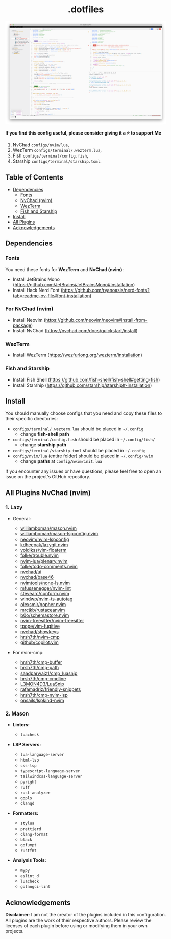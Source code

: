 <div align="center">

# .dotfiles

</div>

<img src="./images/dotfiles.png" alt="Nvchad + terminal image (config applied)"/>

**If you find this config useful, please consider giving it a ⭐ to support Me**

1. NvChad `configs/nvim/lua`,
2. WezTerm `configs/terminal/.wezterm.lua`,
3. Fish `configs/terminal/config.fish`,
4. Starship `configs/terminal/starship.toml`.

## Table of Contents

- [Dependencies](#dependencies)
  - [Fonts](#fonts)
  - [NvChad (nvim)](#for-nvchad-nvim)
  - [WezTerm](#wezterm)
  - [Fish and Starship](#fish-and-starship)
- [Install](#install)
- [All Plugins](#all-plugins-nvchad-nvim)
- [Acknowledgements](#Acknowledgements)

## Dependencies

### Fonts

You need these fonts for **WezTerm** and **NvChad (nvim)**:

- Install JetBrains Mono (https://github.com/JetBrains/JetBrainsMono#installation)
- Install Hack Nerd Font (https://github.com/ryanoasis/nerd-fonts?tab=readme-ov-file#font-installation)

### For NvChad (nvim)

- Install Neovim (https://github.com/neovim/neovim#install-from-package)
- Install NvChad (https://nvchad.com/docs/quickstart/install)

### WezTerm

- Install WezTerm (https://wezfurlong.org/wezterm/installation)

### Fish and Starship

- Install Fish Shell (https://github.com/fish-shell/fish-shell#getting-fish)
- Install Starship (https://github.com/starship/starship#-installation)

## Install

You should manually choose configs that you need and copy these files to their specific directories:

- `configs/terminal/.wezterm.lua` should be placed in `~/.config`
  - change **fish-shell path**
- `configs/terminal/config.fish` should be placed in `~/.config/fish/`
  - change **starship path**
- `configs/terminal/starship.toml` should be placed in `~/.config`
- `config/nvim/lua` (entire folder) should be placed in `~/.config/nvim`
  - change **paths** at `config/nvim/init.lua`

If you encounter any issues or have questions, please feel free to open an issue on the project's GitHub repository.

## All Plugins NvChad (nvim)

### 1. Lazy

- General:

  - [williamboman/mason.nvim](https://github.com/williamboman/mason.nvim)
  - [williamboman/mason-lspconfig.nvim](https://github.com/williamboman/mason-lspconfig.nvim)
  - [neovim/nvim-lspconfig](https://github.com/neovim/nvim-lspconfig)
  - [kdheepak/lazygit.nvim](https://github.com/kdheepak/lazygit.nvim)
  - [voldikss/vim-floaterm](https://github.com/voldikss/vim-floaterm)
  - [folke/trouble.nvim](https://github.com/folke/trouble.nvim)
  - [nvim-lua/plenary.nvim](https://github.com/nvim-lua/plenary.nvim)
  - [folke/todo-comments.nvim](https://github.com/folke/todo-comments.nvim)
  - [nvchad/ui](https://github.com/NvChad/ui)
  - [nvchad/base46](https://github.com/NvChad/base46)
  - [nvimtools/none-ls.nvim](https://github.com/nvimtools/none-ls.nvim)
  - [mfussenegger/nvim-lint](https://github.com/mfussenegger/nvim-lint)
  - [stevearc/conform.nvim](https://github.com/stevearc/conform.nvim)
  - [windwp/nvim-ts-autotag](https://github.com/windwp/nvim-ts-autotag)
  - [olexsmir/gopher.nvim](https://github.com/olexsmir/gopher.nvim)
  - [mrcjkb/rustaceanvim](https://github.com/mrcjkb/rustaceanvim)
  - [b0o/schemastore.nvim](https://github.com/b0o/schemastore.nvim)
  - [nvim-treesitter/nvim-treesitter](https://github.com/nvim-treesitter/nvim-treesitter)
  - [tpope/vim-fugitive](https://github.com/tpope/vim-fugitive)
  - [nvchad/showkeys](https://github.com/nvzone/showkeys)
  - [hrsh7th/nvim-cmp](https://github.com/hrsh7th/nvim-cmp)
  - [github/copilot.vim](https://github.com/github/copilot.vim)

- For nvim-cmp:

  - [hrsh7th/cmp-buffer](https://github.com/hrsh7th/cmp-buffer)
  - [hrsh7th/cmp-path](https://github.com/hrsh7th/cmp-path)
  - [saadparwaiz1/cmp_luasnip](https://github.com/saadparwaiz1/cmp_luasnip)
  - [hrsh7th/cmp-cmdline](https://github.com/hrsh7th/cmp-cmdline)
  - [L3MON4D3/LuaSnip](https://github.com/L3MON4D3/LuaSnip)
  - [rafamadriz/friendly-snippets](https://github.com/rafamadriz/friendly-snippets)
  - [hrsh7th/cmp-nvim-lsp](https://github.com/hrsh7th/cmp-nvim-lsp)
  - [onsails/lspkind-nvim](https://github.com/onsails/lspkind-nvim)

### 2. Mason

- **Linters:**

  - `luacheck`

- **LSP Servers:**

  - `lua-language-server`
  - `html-lsp`
  - `css-lsp`
  - `typescript-language-server`
  - `tailwindcss-language-server`
  - `pyright`
  - `ruff`
  - `rust-analyzer`
  - `gopls`
  - `clangd`

- **Formatters:**

  - `stylua`
  - `prettierd`
  - `clang-format`
  - `black`
  - `gofumpt`
  - `rustfmt`

- **Analysis Tools:**

  - `mypy`
  - `eslint_d`
  - `luacheck`
  - `golangci-lint`

## Acknowledgements

**Disclaimer**: I am not the creator of the plugins included in this configuration. All plugins are the work of their respective authors. Please review the licenses of each plugin before using or modifying them in your own projects.
